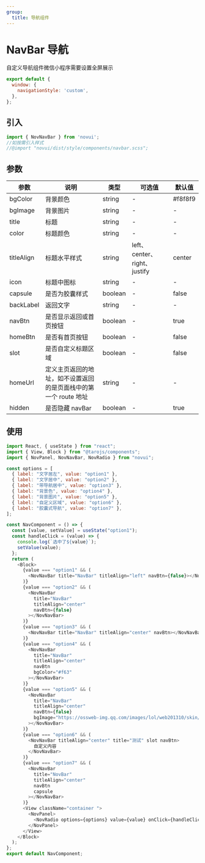 ```yaml
---
group:
  title: 导航组件
---
```


# NavBar 导航

自定义导航组件微信小程序需要设置全屏展示

```js
export default {
  window: {
    navigationStyle: 'custom',
  },
};
```

## 引入

```js
import { NovNavBar } from 'novui';
//如按需引入样式
//@import "novui/dist/style/components/navbar.scss";
```


## 参数

| 参数       | 说明                                                            | 类型    | 可选值                          | 默认值  |
| ---------- | --------------------------------------------------------------- | ------- | ------------------------------- | ------- |
| bgColor    | 背景颜色                                                        | string  | -                               | #f8f8f9 |
| bgImage    | 背景图片                                                        | string  | -                               | -       |
| title      | 标题                                                            | string  | -                               | -       |
| color      | 标题颜色                                                        | string  | -                               | -       |
| titleAlign | 标题水平样式                                                    | string  | left、 center、 right、 justify | center  |
| icon       | 标题中图标                                                      | string  | -                               | -       |
| capsule    | 是否为胶囊样式                                                  | boolean | -                               | false   |
| backLabel  | 返回文字                                                        | string  | -                               | -       |
| navBtn     | 是否显示返回或首页按钮                                          | boolean | -                               | true    |
| homeBtn    | 是否有首页按钮                                                  | boolean | -                               | false   |
| slot       | 是否自定义标题区域                                              | boolean | -                               | false   |
| homeUrl    | 定义主页返回的地址，如不设置返回的是页面栈中的第一个 route 地址 | string  | -                               | -       |
| hidden     | 是否隐藏 navBar                                                 | boolean | -                               | true    |


## 使用

```js
import React, { useState } from "react";
import { View, Block } from "@tarojs/components";
import { NovPanel, NovNavBar, NovRadio } from "novui";

const options = [
  { label: "文字居左", value: "option1" },
  { label: "文字居中", value: "option2" },
  { label: "带导航居中", value: "option3" },
  { label: "背景色", value: "option4" },
  { label: "背景图片", value: "option5" },
  { label: "自定义区域", value: "option6" },
  { label: "胶囊式导航", value: "option7" },
];

const NavComponent = () => {
  const [value, setValue] = useState("option1");
  const handleClick = (value) => {
    console.log(`选中了${value}`);
    setValue(value);
  };
  return (
    <Block>
      {value === "option1" && (
        <NovNavBar title="NavBar" titleAlign="left" navBtn={false}></NovNavBar>
      )}
      {value === "option2" && (
        <NovNavBar
          title="NavBar"
          titleAlign="center"
          navBtn={false}
        ></NovNavBar>
      )}
      {value === "option3" && (
        <NovNavBar title="NavBar" titleAlign="center" navBtn></NovNavBar>
      )}
      {value === "option4" && (
        <NovNavBar
          title="NavBar"
          titleAlign="center"
          navBtn
          bgColor="#f63"
        ></NovNavBar>
      )}
      {value === "option5" && (
        <NovNavBar
          title="NavBar"
          titleAlign="center"
          navBtn={false}
          bgImage="https://ossweb-img.qq.com/images/lol/web201310/skin/big10004.jpg"
        ></NovNavBar>
      )}
      {value === "option6" && (
        <NovNavBar titleAlign="center" title="测试" slot navBtn>
          自定义内容
        </NovNavBar>
      )}
      {value === "option7" && (
        <NovNavBar
          title="NovBar"
          titleAlign="center"
          navBtn
          capsule
        ></NovNavBar>
      )}
      <View className="container ">
        <NovPanel>
          <NovRadio options={options} value={value} onClick={handleClick} />
        </NovPanel>
      </View>
    </Block>
  );
};
export default NavComponent;

```
